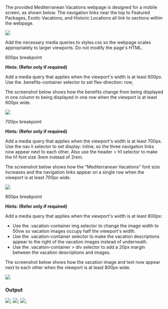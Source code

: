 ﻿The provided Mediterranean Vacations webpage is designed for a mobile screen, as shown below. The navigation links near the top to Featured Packages, Exotic Vacations, and Historic Locations all link to sections within the webpage.

![](Aspose.Words.b5f6440e-171a-40bc-8949-de253990abf4.001.png)

Add the necessary media queries to styles.css so the webpage scales appropriately to larger viewports. Do not modify the page's HTML.

600px breakpoint  

**Hints: (Refer only if required)** 

Add a media query that applies when the viewport's width is at least 600px. Use the .benefits-container selector to set flex-direction: row; 

The screenshot below shows how the benefits change from being displayed in one column to being displayed in one row when the viewport is at least 600px wide.

![](Aspose.Words.b5f6440e-171a-40bc-8949-de253990abf4.002.png)

700px breakpoint  

**Hints: (Refer only if required)** 

Add a media query that applies when the viewport's width is at least 700px. Use the nav li selector to set display: inline; so the three navigation links now appear next to each other. Also use the header > h1 selector to make the h1 font size 3rem instead of 2rem.

The screenshot below shows how the "Mediterranean Vacations" font size increases and the navigation links appear on a single row when the viewport is at least 700px wide.

![](Aspose.Words.b5f6440e-171a-40bc-8949-de253990abf4.003.png)

800px breakpoint  

**Hints: (Refer only if required)** 

Add a media query that applies when the viewport's width is at least 800px:

- Use the .vacation-container img selector to change the image width to 50vw so vacation images occupy half the viewport's width.
- Use the .vacation-container selector to make the vacation descriptions appear to the right of the vacation images instead of underneath.
- Use the .vacation-container > div selector to add a 20px margin between the vacation descriptions and images.

The screenshot below shows how the vacation image and text now appear next to each other when the viewport is at least 800px wide.

![](Aspose.Words.b5f6440e-171a-40bc-8949-de253990abf4.004.jpeg)

### Output
![](./output/600.png);
![](./output/700.png);
![](./output/800.png);
